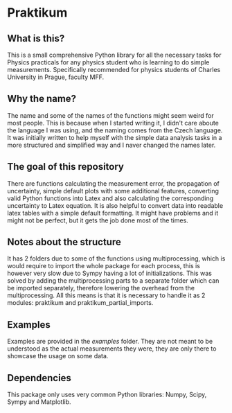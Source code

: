 # Praktikum
## What is this?
This is a small comprehensive Python library for all the necessary tasks for Physics practicals for any physics student who is learning to do simple measurements.
Specifically recommended for physics students of Charles University in Prague, faculty MFF.
## Why the name?
The name and some of the names of the functions might seem weird for most people. This is because when I started writing it, I didn't care aboute the language I was using, and the naming comes from the Czech language. 
It was initially written to help myself with the simple data analysis tasks in a more structured and simplified way and I naver changed the names later.
## The goal of this repository
There are functions calculating the measurement error, the propagation of uncertainty, simple default plots with some additional features, converting valid Python functions into Latex and also calculating the corresponding uncertainty to Latex equation. It is also helpful to convert data into readable latex tables with a simple default formatting.
It might have problems and it might not be perfect, but it gets the job done most of the times.

## Notes about the structure
It has 2 folders due to some of the functions using multiprocessing, which is would require to import the whole package for each process, this is however very slow due to Sympy having a lot of initializations. This was solved by adding the multiprocessing parts to a separate folder which can be imported separately, therefore lowering the overhead from the multiprocessing.
All this means is that it is necessary to handle it as 2 modules: praktikum and praktikum_partial_imports. 

## Examples
Examples are provided in the $examples$ folder. They are not meant to be understood as the actual measurements they were, they are only there to showcase the usage on some data.

## Dependencies
This package only uses very common Python libraries: Numpy, Scipy, Sympy and Matplotlib.

